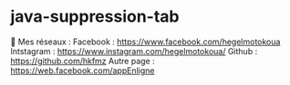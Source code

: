 # java-suppression-tab

🍄 Mes réseaux :
Facebook   : https://www.facebook.com/hegelmotokoua
Intstagram : https://www.instagram.com/hegelmotokoua/
Github         : https://github.com/hkfmz
Autre page : https://web.facebook.com/appEnligne

